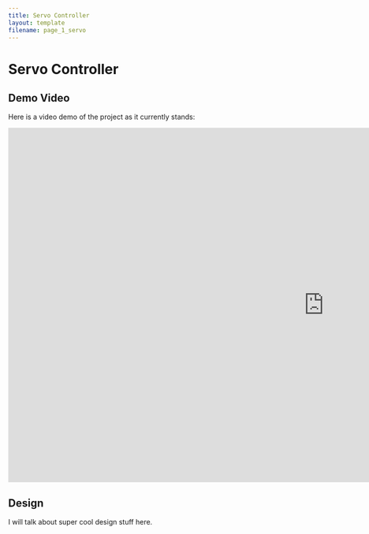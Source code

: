 ```yaml
---
title: Servo Controller
layout: template
filename: page_1_servo
--- 
```


# Servo Controller

## Demo Video
Here is a video demo of the project as it currently stands:
<iframe width="1280" height="720" src="https://www.youtube.com/embed/mt5a9yana8U" title="YouTube video player" frameborder="0" allow="accelerometer; autoplay; clipboard-write; encrypted-media; gyroscope; picture-in-picture" allowfullscreen></iframe>

## Design
I will talk about super cool design stuff here.
